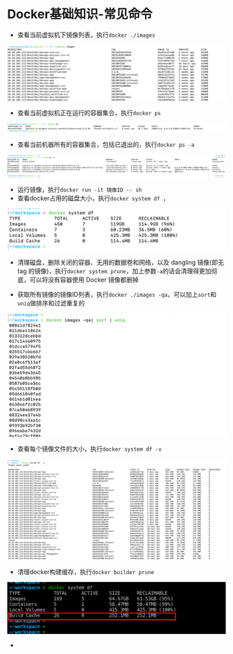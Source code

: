 # Docker基础知识-常见命令

- 查看当前虚拟机下镜像列表，执行`docker ./images`

![image-20231010222217668](./images/image-20231010222217668.png)

- 查看当前虚拟机正在运行的容器集合，执行`docker ps`

![image-20231010222231340](./images/image-20231010222231340.png)

- 查看当前机器所有的容器集合，包括已退出的，执行`docker ps -a `

![image-20231010222311618](./images/image-20231010222311618.png)

- 运行镜像，执行`docker run -it 镜像ID -- sh `
- 查看docker占用的磁盘大小，执行`docker system df `，

![image-20231105234036780](./images/image-20231105234036780.png)

- 清理磁盘，删除关闭的容器、无用的数据卷和网络，以及 dangling 镜像(即无 tag 的镜像)，执行`docker system prune`，加上参数`-a`的话会清理得更加彻底，可以将没有容器使用 Docker 镜像都删掉

- 获取所有镜像的镜像ID列表，执行`docker ./images -qa`，可以加上`sort`和`uniq`做排序和过滤重复的

![image-20231105234441961](./images/image-20231105234441961.png)

- 查看每个镜像文件的大小，执行`docker system df -v`

![image-20231106092925161](./images/image-20231106092925161.png)

- 清理docker构建缓存，执行`docker builder prune`

![image-20231208210340288](./images/image-20231208210340288.png)

- 